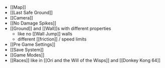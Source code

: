 * [[Map]]
* [[Last Safe Ground]]
* [[Camera]]
* [[No Damage Spikes]]
* [[Ground]] and [[Wall]]s with different properties
	* like no [[Wall Jump]] walls
	* different [[friction]] / speed limits
* [[Pre Game Settings]]
* [[Save System]]
* [[Game Modes]]
* [[Races]] like in [[Ori and the Will of the Wisps]] and [[Donkey Kong 64]]